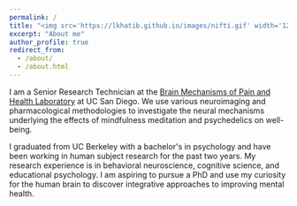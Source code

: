 ```yaml
---
permalink: /
title: "<img src='https://lkhatib.github.io/images/nifti.gif' width='125'> <br> <br> About Me"
excerpt: "About me"
author_profile: true
redirect_from: 
  - /about/
  - /about.html
---
```


I am a Senior Research Technician at the [Brain Mechanisms of Pain and Health Laboratory](https://zeidanlab.weebly.com/) at UC San Diego. We use various neuroimaging and pharmacological methodologies to investigate the neural mechanisms underlying the effects of mindfulness meditation and psychedelics on well-being.

I graduated from UC Berkeley with a bachelor's in psychology and have been working in human subject research for the past two years. My research experience is in behavioral neuroscience, cognitive science, and educational psychology. I am aspiring to pursue a PhD and use my curiosity for the human brain to discover integrative approaches to improving mental health. 

